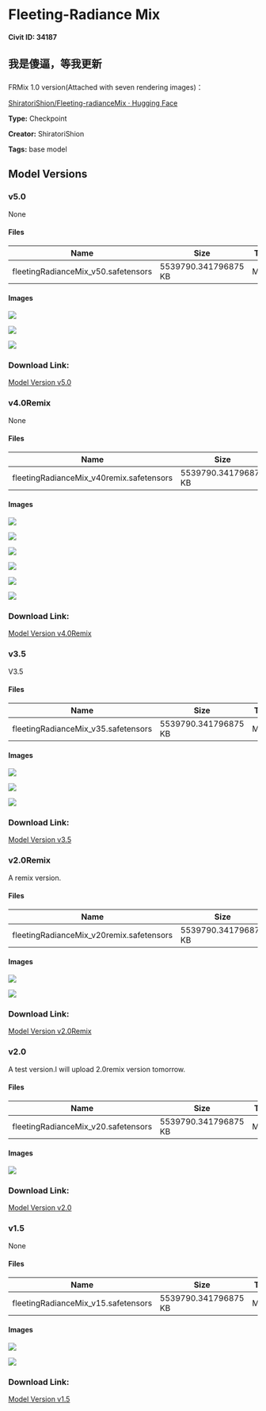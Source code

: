 # Fleeting-Radiance Mix

#### Civit ID: 34187

<h2 id="heading-51">我是傻逼，等我更新</h2><h3 id="heading-52"></h3><p></p><p>FRMix 1.0 version(Attached with seven rendering images)：</p><p><a target="_blank" rel="ugc" href="https://huggingface.co/ShiratoriShion/Fleeting-radianceMix">ShiratoriShion/Fleeting-radianceMix · Hugging Face</a></p>

**Type:** Checkpoint

**Creator:** ShiratoriShion

**Tags:** base model

## Model Versions

### v5.0

None

#### Files

| Name | Size | Type | Format | Download Url | AutoV1 | AutoV2 | SHA256 | CRC32 | BLAKE3 |
| --- | --- | --- | --- | --- | --- | --- | --- | --- | --- |
| fleetingRadianceMix_v50.safetensors | 5539790.341796875 KB | Model | SafeTensor | https://civitai.com/api/download/models/76624 | 08643E98 | 2B2A4664AA | 2B2A4664AA425DEDDA5B8334E0984B592DC91ADF6AB9ED9981214BFEA495923C | 74EC3575 | E453E420F873F48FCB5B70F0ADAE273C3E42AEA581C589FFFEBE54D32881B0D7 |

#### Images

<p><img src="https://image.civitai.com/xG1nkqKTMzGDvpLrqFT7WA/a5adae6a-b09e-41b9-87c4-a0e2bd201984/width=450/860030.jpeg" /></p>

<p><img src="https://image.civitai.com/xG1nkqKTMzGDvpLrqFT7WA/bf98c250-3780-4e00-9509-2b6d258ada5f/width=450/860045.jpeg" /></p>

<p><img src="https://image.civitai.com/xG1nkqKTMzGDvpLrqFT7WA/6e61d6b2-a612-4071-9f51-369826a789a3/width=450/860026.jpeg" /></p>

### Download Link:

[Model Version v5.0](https://civitai.com/api/download/models/76624)

### v4.0Remix

None

#### Files

| Name | Size | Type | Format | Download Url | AutoV1 | AutoV2 | SHA256 | CRC32 | BLAKE3 |
| --- | --- | --- | --- | --- | --- | --- | --- | --- | --- |
| fleetingRadianceMix_v40remix.safetensors | 5539790.341796875 KB | Model | SafeTensor | https://civitai.com/api/download/models/51565 | F68137B2 | 99606139E4 | 99606139E4BFF9D0F336C676FD444DAECE89E2DA9F4F962F7FF1E8CC4834BE48 | 14314F1A | A81967D8E46777FE90595DAEE556AC72F6272A4B6033FB7F650AB8FB0BF61772 |

#### Images

<p><img src="https://image.civitai.com/xG1nkqKTMzGDvpLrqFT7WA/0fef315e-d502-43d2-75de-e70761c29600/width=450/613931.jpeg" /></p>

<p><img src="https://image.civitai.com/xG1nkqKTMzGDvpLrqFT7WA/96a5dc76-ef4f-4d11-4b64-622ad8eee800/width=450/575614.jpeg" /></p>

<p><img src="https://image.civitai.com/xG1nkqKTMzGDvpLrqFT7WA/c260c9a1-49a8-492c-3634-2485d9ca3b00/width=450/564932.jpeg" /></p>

<p><img src="https://image.civitai.com/xG1nkqKTMzGDvpLrqFT7WA/7b5246d8-6e5d-4419-59ad-5c9b4bd5ef00/width=450/575632.jpeg" /></p>

<p><img src="https://image.civitai.com/xG1nkqKTMzGDvpLrqFT7WA/3e4a6da9-1dae-43ee-4944-35eccb2bed00/width=450/564936.jpeg" /></p>

<p><img src="https://image.civitai.com/xG1nkqKTMzGDvpLrqFT7WA/68cc8306-c265-4a1f-720e-8867acbf9a00/width=450/555544.jpeg" /></p>

### Download Link:

[Model Version v4.0Remix](https://civitai.com/api/download/models/51565)

### v3.5

<p>V3.5</p>

#### Files

| Name | Size | Type | Format | Download Url | AutoV1 | AutoV2 | SHA256 | CRC32 | BLAKE3 |
| --- | --- | --- | --- | --- | --- | --- | --- | --- | --- |
| fleetingRadianceMix_v35.safetensors | 5539790.341796875 KB | Model | SafeTensor | https://civitai.com/api/download/models/46831 | 373E11E5 | 5606A1C82D | 5606A1C82DCD05821486DC83B38B32A2648D290497AE2CB38C58E9C3022B6330 | B287003C | DC6A7313FBE3473C82D6201CB1F90593F0CB7E4E2C3FF0639B4838837013DE19 |

#### Images

<p><img src="https://image.civitai.com/xG1nkqKTMzGDvpLrqFT7WA/88324672-185a-4b4f-9585-ae61d6e08a00/width=450/509444.jpeg" /></p>

<p><img src="https://image.civitai.com/xG1nkqKTMzGDvpLrqFT7WA/5b98c167-63e9-40eb-3883-b40818c79f00/width=450/506447.jpeg" /></p>

<p><img src="https://image.civitai.com/xG1nkqKTMzGDvpLrqFT7WA/dae8ce56-4507-4e09-39e8-d8b88e2b6100/width=450/506451.jpeg" /></p>

### Download Link:

[Model Version v3.5](https://civitai.com/api/download/models/46831)

### v2.0Remix

<p>A remix version.</p>

#### Files

| Name | Size | Type | Format | Download Url | AutoV1 | AutoV2 | SHA256 | CRC32 | BLAKE3 |
| --- | --- | --- | --- | --- | --- | --- | --- | --- | --- |
| fleetingRadianceMix_v20remix.safetensors | 5539790.341796875 KB | Model | SafeTensor | https://civitai.com/api/download/models/42784 | A8D203D4 | 116E8374D3 | 116E8374D3100BDBCBA3A82A71B201E1CDE50A32BEB26ACF31ADBB0285BE2ADC | B673A31F | 1E0DB9BABF0D31BB7C50F1DBBAFD21F529499319497093C3ED0A4B19590B627D |

#### Images

<p><img src="https://image.civitai.com/xG1nkqKTMzGDvpLrqFT7WA/77699e0c-5d63-4490-f06e-44865de68500/width=450/469241.jpeg" /></p>

<p><img src="https://image.civitai.com/xG1nkqKTMzGDvpLrqFT7WA/fcf7fc81-c0a0-4d71-678b-9f458c227200/width=450/469409.jpeg" /></p>

### Download Link:

[Model Version v2.0Remix](https://civitai.com/api/download/models/42784)

### v2.0

<p>A test version.I will upload 2.0remix version tomorrow.</p>

#### Files

| Name | Size | Type | Format | Download Url | AutoV1 | AutoV2 | SHA256 | CRC32 | BLAKE3 |
| --- | --- | --- | --- | --- | --- | --- | --- | --- | --- |
| fleetingRadianceMix_v20.safetensors | 5539790.341796875 KB | Model | SafeTensor | https://civitai.com/api/download/models/41819 | 4E863DFB | C7ABFCA9C0 | C7ABFCA9C0AD959067E53EFBACEEF19641102339087769B2AB0E4B899DF2B564 | F6C9766C | 534CCF7CF23A9046E09EB3BB60DDC985F5DC90B26648CD85E51F7AF8B26859FD |

#### Images

<p><img src="https://image.civitai.com/xG1nkqKTMzGDvpLrqFT7WA/cfefb189-6545-468a-d59a-16b91b677000/width=450/459996.jpeg" /></p>

### Download Link:

[Model Version v2.0](https://civitai.com/api/download/models/41819)

### v1.5

None

#### Files

| Name | Size | Type | Format | Download Url | AutoV1 | AutoV2 | SHA256 | CRC32 | BLAKE3 |
| --- | --- | --- | --- | --- | --- | --- | --- | --- | --- |
| fleetingRadianceMix_v15.safetensors | 5539790.341796875 KB | Model | SafeTensor | https://civitai.com/api/download/models/40478 | FA5A3312 | 51E4F5FCCE | 51E4F5FCCE6832205CF6A57F94191C1966ACC38523803F1799255E5C7889D831 | F1EAF7EB | 62C946EE89A031765E48FF22960CE757FB59CCA07C1B6014FE5144955EBBA6A9 |

#### Images

<p><img src="https://image.civitai.com/xG1nkqKTMzGDvpLrqFT7WA/c41df07d-edbd-410e-cd8b-96756b014e00/width=450/447748.jpeg" /></p>

<p><img src="https://image.civitai.com/xG1nkqKTMzGDvpLrqFT7WA/f47d2f32-9570-4a82-294d-dd4246b3f700/width=450/448249.jpeg" /></p>

### Download Link:

[Model Version v1.5](https://civitai.com/api/download/models/40478)

